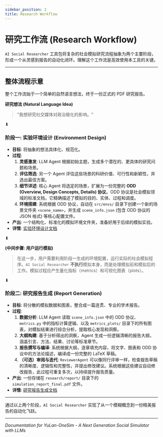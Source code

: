 ```yaml
---
sidebar_position: 2
title: Research Workflow
---
```


# 研究工作流 (Research Workflow)

`AI Social Researcher` 工具包将复杂的社会模拟研究流程抽象为两个主要阶段，形成一个从灵感到报告的自动化闭环。理解这个工作流是高效使用本工具的关键。

---

## 整体流程示意

整个工作流始于一个简单的自然语言想法，终于一份正式的 PDF 研究报告。

**研究想法 (Natural Language Idea)**
> "我想研究社交媒体对政治极化的影响。"

⬇

### **阶段一: 实验环境设计 (Environment Design)**
* **目标**: 将抽象的想法具体化、规范化。
* **过程**:
    1.  **灵感激发**: LLM Agent 根据初始主题，生成多个潜在的、更具体的研究问题和场景。
    2.  **评估筛选**: 另一个 Agent 评估这些场景的科研价值、可行性和新颖性，并选出最佳方案。
    3.  **细节详述**: 核心 Agent 将选定的场景，扩展为一份完整的 **ODD (Overview, Design Concepts, Details) 协议**。ODD 协议是社会模拟领域的标准文档，它精确描述了模拟的目的、实体、过程和调度。
    4.  **环境搭建**: 系统根据 ODD 协议，自动在 `src/envs/` 目录下创建一个新的场景文件夹 `<scene_name>`，并生成 `scene_info.json` (包含 ODD 协议的 JSON 格式) 等核心配置文件。
* **产出**: 一个结构化、标准化的模拟环境文件夹，准备好用于后续的模拟实验。
* **详情**: [实验环境设计文档](<./environment-design.md>)

⬇

**(中间步骤: 用户运行模拟)**
> 在这一步，用户需要利用阶段一生成的环境配置，运行实际的社会模拟程序。`AI Social Researcher` **不执行**模拟本身，而是处理模拟前和模拟后的工作。模拟过程应产生量化指标（metrics）和可视化图表（plots）。

⬇

### **阶段二: 研究报告生成 (Report Generation)**
* **目标**: 将分散的模拟数据和图表，整合成一篇连贯、专业的学术报告。
* **过程**:
    1.  **数据分析**: LLM Agent 读取 `scene_info.json` 中的 ODD 协议、`metrics.py` 中的指标计算逻辑、以及 `metrics_plots/` 目录下的所有图表，对模拟结果进行综合分析，提取核心发现和洞察。
    2.  **大纲构建**: 基于分析得出的洞察，Agent 生成一份逻辑清晰的报告大纲，涵盖引言、方法、结果、讨论等标准章节。
    3.  **报告撰写与编译**: 系统根据大纲，逐章填充内容，将文字、图表和 ODD 协议中的方法论描述，编译成一份完整的 LaTeX 草稿。
    4.  **（可选）审阅与迭代**: `ReviewerAgent` 可以像同行评审一样，检查报告草稿的清晰度、逻辑性和完整性，并提出修改建议。系统根据这些建议自动修改报告，此过程可重复多次，以持续提升报告质量。
* **产出**: 一份存储在 `research/report/` 目录下的 `simulation_report_final.pdf` 文件。
* **详情**: [研究报告生成文档](<./report-generation.md>)

---

通过以上两个阶段，`AI Social Researcher` 实现了从一个模糊概念到一份精美报告的自动化飞跃。

---

*Documentation for YuLan-OneSim - A Next Generation Social Simulator with LLMs*
